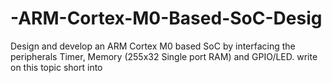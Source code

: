 # -ARM-Cortex-M0-Based-SoC-Desig
Design and develop an ARM Cortex M0 based SoC by interfacing the  peripherals Timer, Memory (255x32 Single port RAM) and GPIO/LED. write on this topic short into
